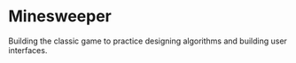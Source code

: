 # Minesweeper
Building the classic game to practice designing algorithms and building user interfaces.
